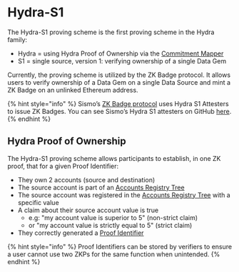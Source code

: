 # Hydra-S1

The Hydra-S1 proving scheme is the first proving scheme in the Hydra family:

* Hydra = using Hydra Proof of Ownership via the [Commitment Mapper](../commitment-mapper.md)
* S1 = single source, version 1: verifying ownership of a single Data Gem

Currently, the proving scheme is utilized by the ZK Badge protocol. It allows users to verify ownership of a Data Gem on a single Data Source and mint a ZK Badge on an unlinked Ethereum address.

{% hint style="info" %}
Sismo’s [ZK Badge protocol](../../sismo-badges/zk-badge-protocol/) uses Hydra S1 Attesters to issue ZK Badges. You can see Sismo’s Hydra S1 attesters on GitHub [here](https://github.com/sismo-core/sismo-protocol/tree/main/contracts/attesters/hydra-s1).
{% endhint %}

## Hydra Proof of Ownership

The Hydra-S1 proving scheme allows participants to establish, in one ZK proof, that for a given Proof Identifier:

* They own 2 accounts (source and destination)
* The source account is part of an [Accounts Registry Tree](../accounts-registry-tree.md)
* The source account was registered in the [Accounts Registry Tree](../accounts-registry-tree.md) with a specific value
* A claim about their source account value is true
  * e.g: "my account value is superior to 5" (non-strict claim)
  * or "my account value is strictly equal to 5" (strict claim)
* They correctly generated a [Proof Identifier](../vault-and-proof-identifiers.md)

{% hint style="info" %}
Proof Identifiers can be stored by verifiers to ensure a user cannot use two ZKPs for the same function when unintended.
{% endhint %}
